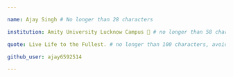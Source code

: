 ```yaml
---

name: Ajay Singh # No longer than 28 characters

institution: Amity University Lucknow Campus 🚩 # no longer than 58 characters

quote: Live Life to the Fullest. # no longer than 100 characters, avoid using quotes(") to guarantee the format remains the same.

github_user: ajay6592514

---
```


